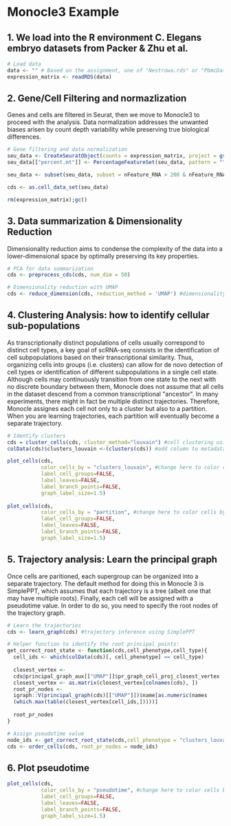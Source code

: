 # Monocle3 Example

## 1. We load into the R environment C. Elegans embryo datasets from Packer & Zhu et al.

```R
# Load data
data <- "" # Based on the assignment, one of "Nestrowa.rds" or "PbmcData.rds"
expression_matrix <- readRDS(data)
```

## 2. Gene/Cell Filtering and normazlization
Genes and cells are filtered in Seurat, then we move to Monocle3 to proceed with the analysis.
Data normalization addresses the unwanted biases arisen by count depth variability while preserving true biological differences.

```R
# Gene filtering and data normalization
seu_data <- CreateSeuratObject(counts = expression_matrix, project = gsub(".rds","",data), min.cells = round(dim(expression_matrix)[2]*5/100), min.features = 0)
seu_data[["percent.mt"]] <- PercentageFeatureSet(seu_data, pattern = "^mt-") #If data is human, use "^MT-" as pattern

seu_data <- subset(seu_data, subset = nFeature_RNA > 200 & nFeature_RNA < 2500 & percent.mt < 5) #Nestrowa data has high sequencing depth, so remove the "nFeature_RNA < 2500" argument

cds <- as.cell_data_set(seu_data)

rm(expression_matrix);gc()
```

## 3. Data summarization & Dimensionality Reduction
Dimensionality reduction aims to condense the complexity of the data into a lower-dimensional space by optimally preserving its key properties.

```R
# PCA for data summarization
cds <- preprocess_cds(cds, num_dim = 50)

# Dimensionality reduction with UMAP 
cds <- reduce_dimension(cds, reduction_method = 'UMAP') #dimensionality reduction, default value is UMAP
```


## 4. Clustering Analysis: how to identify cellular sub-populations
As transcriptionally distinct populations of cells usually correspond to distinct cell types, a key goal of scRNA-seq consists in the identification of cell subpopulations based on their transcriptional similarity. Thus, organizing cells into groups (i.e. clusters) can allow for de novo detection of cell types or identification of different subpopulations in a single cell state.
Although cells may continuously transition from one state to the next with no discrete boundary between them, Monocle does not assume that all cells in the dataset descend from a common transcriptional "ancestor". In many experiments, there might in fact be multiple distinct trajectories. Therefore, Monocle assignes each cell not only to a cluster but also to a partition. When you are learning trajectories, each partition will eventually become a separate trajectory.

```R
# Identify clusters
cds = cluster_cells(cds, cluster_method="louvain") #cell clustering using louvain algorithm
colData(cds)$clusters_louvain <-(clusters(cds)) #add column to metadata with clusters information

plot_cells(cds,
           color_cells_by = "clusters_louvain", #change here to color cells by the metadata of choice
           label_cell_groups=FALSE,
           label_leaves=FALSE,
           label_branch_points=FALSE,
           graph_label_size=1.5)
           
plot_cells(cds,
           color_cells_by = "partition", #change here to color cells by the metadata of choice
           label_cell_groups=FALSE,
           label_leaves=FALSE,
           label_branch_points=FALSE,
           graph_label_size=1.5)
```

## 5. Trajectory analysis: Learn the principal graph
Once cells are paritioned, each supergroup can be organized into a separate trajectory. The default method for doing this in Monocle 3 is SimplePPT, which assumes that each trajectory is a tree (albeit one that may have multiple roots). Finally, each cell will be assigned with a pseudotime value. In order to do so, you need to specify the root nodes of the trajectory graph.

```R
# Learn the trajectories
cds <- learn_graph(cds) #trajectory inference using SimplePPT

# Helper function to identify the root principal points:
get_correct_root_state <- function(cds,cell_phenotype,cell_type){
  cell_ids <- which(colData(cds)[, cell_phenotype] == cell_type)
  
  closest_vertex <-
  cds@principal_graph_aux[["UMAP"]]$pr_graph_cell_proj_closest_vertex
  closest_vertex <- as.matrix(closest_vertex[colnames(cds), ])
  root_pr_nodes <-
  igraph::V(principal_graph(cds)[["UMAP"]])$name[as.numeric(names
  (which.max(table(closest_vertex[cell_ids,]))))]
  
  root_pr_nodes
}

# Assign pseudotime value
node_ids <- get_correct_root_state(cds,cell_phenotype = "clusters_louvain", cell_type = 1) #where cell_phenotype indicates the column where cell types are stored, while cell_type is the cell type/state we want to select. Try with the cluster of your choice6
cds <- order_cells(cds, root_pr_nodes = node_ids)
```


## 6. Plot pseudotime
```R
plot_cells(cds,
           color_cells_by = "pseudotime", #change here to color cells by the metadata of choice
           label_cell_groups=FALSE,
           label_leaves=FALSE,
           label_branch_points=FALSE,
           graph_label_size=1.5)
```

